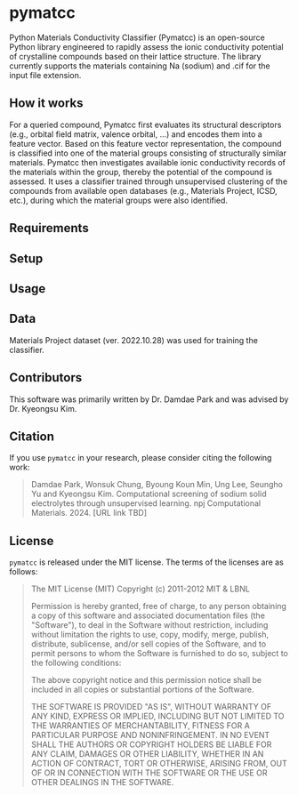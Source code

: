 # pymatcc
Python Materials Conductivity Classifier (Pymatcc) is an open-source Python library engineered to rapidly assess the ionic conductivity potential of crystalline compounds based on their lattice structure. The library currently supports the materials containing Na (sodium) and .cif for the input file extension.

## How it works
For a queried compound, Pymatcc first evaluates its structural descriptors (e.g., orbital field matrix, valence orbital, ...) and encodes them into a feature vector. Based on this feature vector representation, the compound is classified into one of the material groups consisting of structurally similar materials. Pymatcc then investigates available ionic conductivity records of the materials within the group, thereby the potential of the compound is assessed. It uses a classifier trained through unsupervised clustering of the compounds from available open databases (e.g., Materials Project, ICSD, etc.), during which the material groups were also identified. <br/>


## Requirements

## Setup

## Usage


## Data
Materials Project dataset (ver. 2022.10.28) was used for training the classifier.

## Contributors
This software was primarily written by Dr. Damdae Park and was advised by Dr. Kyeongsu Kim.

## Citation
If you use `pymatcc` in your research, please consider citing the following work:
	
> Damdae Park, Wonsuk Chung, Byoung Koun Min, Ung Lee, Seungho Yu and Kyeongsu Kim.
> Computational screening of sodium solid electrolytes through unsupervised learning.
> npj Computational Materials. 2024. [URL link TBD]

## License
`pymatcc` is released under the MIT license. The terms of the licenses are as follows:

> The MIT License (MIT) Copyright (c) 2011-2012 MIT & LBNL
>
> Permission is hereby granted, free of charge, to any person obtaining a copy of this software
> and associated documentation files (the "Software"), to deal in the Software without restriction,
> including without limitation the rights to use, copy, modify, merge, publish, distribute, sublicense,
> and/or sell copies of the Software, and to permit persons to whom the Software is furnished to do so,
> subject to the following conditions:
>
> The above copyright notice and this permission notice shall be included in all copies or substantial portions of the Software.
>
> THE SOFTWARE IS PROVIDED "AS IS", WITHOUT WARRANTY OF ANY KIND, EXPRESS OR IMPLIED, INCLUDING BUT
> NOT LIMITED TO THE WARRANTIES OF MERCHANTABILITY, FITNESS FOR A PARTICULAR PURPOSE AND NONINFRINGEMENT.
> IN NO EVENT SHALL THE AUTHORS OR COPYRIGHT HOLDERS BE LIABLE FOR ANY CLAIM, DAMAGES OR OTHER LIABILITY,
> WHETHER IN AN ACTION OF CONTRACT, TORT OR OTHERWISE, ARISING FROM, OUT OF OR IN CONNECTION WITH
> THE SOFTWARE OR THE USE OR OTHER DEALINGS IN THE SOFTWARE.
